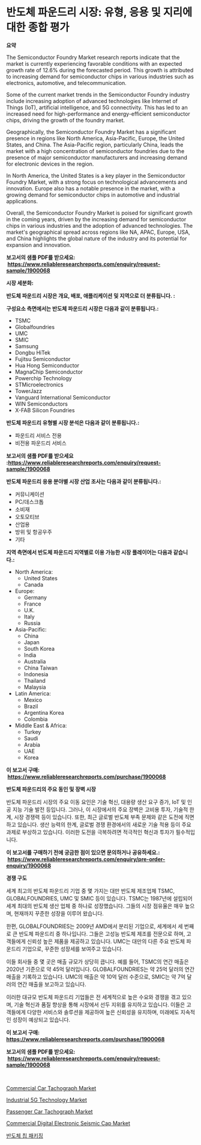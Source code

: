 <p><h1>반도체 파운드리 시장: 유형, 응용 및 지리에 대한 종합 평가</h1></p><p><strong>요약</strong></p>
<p><p>The Semiconductor Foundry Market research reports indicate that the market is currently experiencing favorable conditions with an expected growth rate of 12.6% during the forecasted period. This growth is attributed to increasing demand for semiconductor chips in various industries such as electronics, automotive, and telecommunication.</p><p>Some of the current market trends in the Semiconductor Foundry industry include increasing adoption of advanced technologies like Internet of Things (IoT), artificial intelligence, and 5G connectivity. This has led to an increased need for high-performance and energy-efficient semiconductor chips, driving the growth of the foundry market.</p><p>Geographically, the Semiconductor Foundry Market has a significant presence in regions like North America, Asia-Pacific, Europe, the United States, and China. The Asia-Pacific region, particularly China, leads the market with a high concentration of semiconductor foundries due to the presence of major semiconductor manufacturers and increasing demand for electronic devices in the region.</p><p>In North America, the United States is a key player in the Semiconductor Foundry Market, with a strong focus on technological advancements and innovation. Europe also has a notable presence in the market, with a growing demand for semiconductor chips in automotive and industrial applications.</p><p>Overall, the Semiconductor Foundry Market is poised for significant growth in the coming years, driven by the increasing demand for semiconductor chips in various industries and the adoption of advanced technologies. The market's geographical spread across regions like NA, APAC, Europe, USA, and China highlights the global nature of the industry and its potential for expansion and innovation.</p></p>
<p><strong>보고서의 샘플 PDF를 받으세요: &nbsp;<a href="https://www.reliableresearchreports.com/enquiry/request-sample/1900068">https://www.reliableresearchreports.com/enquiry/request-sample/1900068</a></strong></p>
<p><strong>시장 세분화:</strong></p>
<p><strong> 반도체 파운드리 시장은 개요, 배포, 애플리케이션 및 지역으로 더 분류됩니다. :</strong></p>
<p><strong>구성요소 측면에서는 반도체 파운드리 시장은 다음과 같이 분류됩니다.:</strong></p>
<p><ul><li>TSMC</li><li>Globalfoundries</li><li>UMC</li><li>SMIC</li><li>Samsung</li><li>Dongbu HiTek</li><li>Fujitsu Semiconductor</li><li>Hua Hong Semiconductor</li><li>MagnaChip Semiconductor</li><li>Powerchip Technology</li><li>STMicroelectronics</li><li>TowerJazz</li><li>Vanguard International Semiconductor</li><li>WIN Semiconductors</li><li>X-FAB Silicon Foundries</li></ul></p>
<p><strong> 반도체 파운드리 유형별 시장 분석은 다음과 같이 분류됩니다.:</strong></p>
<p><ul><li>파운드리 서비스 전용</li><li>비전용 파운드리 서비스</li></ul></p>
<p><strong>보고서의 샘플 PDF를 받으세요 :<a href="https://www.reliableresearchreports.com/enquiry/request-sample/1900068">https://www.reliableresearchreports.com/enquiry/request-sample/1900068</a></strong></p>
<p><strong> 반도체 파운드리 응용 분야별 시장 산업 조사는 다음과 같이 분류됩니다.:</strong></p>
<p><ul><li>커뮤니케이션</li><li>PC/데스크톱</li><li>소비재</li><li>오토모티브</li><li>산업용</li><li>방위 및 항공우주</li><li>기타</li></ul></p>
<p><strong>지역 측면에서 반도체 파운드리 지역별로 이용 가능한 시장 플레이어는 다음과 같습니다.:</strong></p>
<p><ul>
    <li>
        North America:
        <ul>
            <li>United States</li>
            <li>Canada</li>
        </ul>
    </li>
    <li>
        Europe:
        <ul>
            <li>Germany</li>
            <li>France</li>
            <li>U.K.</li>
            <li>Italy</li>
            <li>Russia</li>
        </ul>
    </li>
    <li>
        Asia-Pacific:
        <ul>
            <li>China</li>
            <li>Japan</li>
            <li>South Korea</li>
            <li>India</li>
            <li>Australia</li>
            <li>China Taiwan</li>
            <li>Indonesia</li>
            <li>Thailand</li>
            <li>Malaysia</li>
        </ul>
    </li>
    <li>
        Latin America:
        <ul>
            <li>Mexico</li>
            <li>Brazil</li>
            <li>Argentina Korea</li>
            <li>Colombia</li>
        </ul>
    </li>
    <li>
        Middle East & Africa:
        <ul>
            <li>Turkey</li>
            <li>Saudi</li>
            <li>Arabia</li>
            <li>UAE</li>
            <li>Korea</li>
        </ul>
    </li>
    </ul></p>
<p><strong>이 보고서 구매: &nbsp;<a href="https://www.reliableresearchreports.com/purchase/1900068">https://www.reliableresearchreports.com/purchase/1900068</a></strong></p>
<p><strong>반도체 파운드리의 주요 동인 및 장벽 시장</strong></p>
<p><p>반도체 파운드리 시장의 주요 이동 요인은 기술 혁신, 대용량 생산 요구 증가, IoT 및 인공 지능 기술 발전 등입니다. 그러나, 이 시장에서의 주요 장벽은 고비용 투자, 기술적 한계, 시장 경쟁력 등이 있습니다. 또한, 최근 글로벌 반도체 부족 문제와 같은 도전에 직면하고 있습니다. 생산 능력의 한계, 글로벌 경쟁 환경에서의 새로운 기술 적용 등이 주요 과제로 부상하고 있습니다. 이러한 도전을 극복하려면 적극적인 혁신과 투자가 필수적입니다.</p></p>
<p><strong>이 보고서를 구매하기 전에 궁금한 점이 있으면 문의하거나 공유하세요.: &nbsp;<a href="https://www.reliableresearchreports.com/enquiry/pre-order-enquiry/1900068">https://www.reliableresearchreports.com/enquiry/pre-order-enquiry/1900068</a></strong></p>
<p><strong>경쟁 구도</strong></p>
<p><p>세계 최고의 반도체 파운드리 기업 중 몇 가지는 대만 반도체 제조업체 TSMC, GLOBALFOUNDRIES, UMC 및 SMIC 등이 있습니다. TSMC는 1987년에 설립되어 세계 최대의 반도체 생산 업체 중 하나로 성장했습니다. 그들의 시장 점유율은 매우 높으며, 현재까지 꾸준한 성장을 이루어 왔습니다.</p><p>한편, GLOBALFOUNDRIES는 2009년 AMD에서 분리된 기업으로, 세계에서 세 번째로 큰 반도체 파운드리 중 하나입니다. 그들은 고성능 반도체 제조를 전문으로 하며, 고객들에게 신뢰성 높은 제품을 제공하고 있습니다. UMC는 대만의 다른 주요 반도체 파운드리 기업으로, 꾸준한 성장세를 보여주고 있습니다.</p><p>이들 회사들 중 몇 곳은 매출 규모가 상당히 큽니다. 예를 들어, TSMC의 연간 매출은 2020년 기준으로 약 45억 달러입니다. GLOBALFOUNDRIES는 약 25억 달러의 연간 매출을 기록하고 있습니다. UMC의 매출은 약 10억 달러 수준으로, SMIC는 약 7억 달러의 연간 매출을 보고하고 있습니다.</p><p>이러한 대규모 반도체 파운드리 기업들은 전 세계적으로 높은 수요와 경쟁을 겪고 있으며, 기술 혁신과 품질 향상을 통해 시장에서 선두 지위를 유지하고 있습니다. 이들은 고객들에게 다양한 서비스와 솔루션을 제공하여 높은 신뢰성을 유지하며, 미래에도 지속적인 성장이 예상되고 있습니다.</p></p>
<p><strong>이 보고서 구매: &nbsp; <a href="https://www.reliableresearchreports.com/purchase/1900068">https://www.reliableresearchreports.com/purchase/1900068</a></strong></p>
<p><strong>보고서의 샘플 PDF를 받으세요: &nbsp;<a href="https://www.reliableresearchreports.com/enquiry/request-sample/1900068">https://www.reliableresearchreports.com/enquiry/request-sample/1900068</a></strong><strong></strong></p>
<p>&nbsp;</p>
<p><p><a href="https://view.publitas.com/reportprime-1/commercial-car-tachograph-market-challenges-opportunities-and-growth-drivers-and-major-market-players-forecasted-for-period-from-2024-2031/">Commercial Car Tachograph Market</a></p><p><a href="https://github.com/gulaimolin/Market-Research-Report-List-3/blob/main/industrial-5g-technology-market.md">Industrial 5G Technology Market</a></p><p><a href="https://view.publitas.com/reportprime-1/passenger-car-tachograph-market-analysis-and-market-size-global-industry-overview-market-segmentation-and-forecast-2024-to-2031/">Passenger Car Tachograph Market</a></p><p><a href="https://sore-arch-6db.notion.site/Commercial-Digital-Electronic-Seismic-Cap-Market-Size-Growing-and-Forecasted-for-period-from-2024--958f10dbebfe4c6a9776845823034882">Commercial Digital Electronic Seismic Cap Market</a></p><p><a href="https://github.com/lzrvbyqzftro57/Market-Research-Report-List-1/blob/main/9764559186390.md">반도체 칩 패키징</a></p></p>